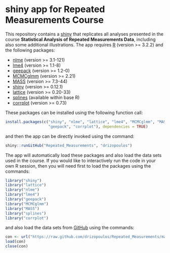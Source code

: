 # shiny app for Repeated Measurements Course
This repository contains a [shiny](http://shiny.rstudio.com/) that replicates all analyses
presented in the course **Statistical Analysis of Repeated Measurements Data**, including 
also some additional illustrations. The app requires [R](http://cran.r-project.org/) 
(version >= 3.2.2) and the following packages:

* [nlme](http://cran.r-project.org/package=nlme) (version >= 3.1-121)
* [lme4](http://cran.r-project.org/package=lme4) (version >= 1.1-8)
* [geepack](http://cran.r-project.org/package=geepack) (version >= 1.2-0)
* [MCMCglmm](http://cran.r-project.org/package=MCMCglmm) (version >= 2.21)
* [MASS](http://cran.r-project.org/package=MASS) (version >= 7.3-44)
* [shiny](http://cran.r-project.org/package=shiny) (version >= 0.12.1)
* [lattice](http://cran.r-project.org/package=lattice) (version >= 0.20-33)
* [splines](http://cran.r-project.org/) (available within base R)
* [corrplot](http://cran.r-project.org/package=corrplot) (version >= 0.73)

These packages can be installed using the following function call:
```r
install.packages(c("shiny", "nlme", "lattice", "lme4", "MCMCglmm", "MASS",
                   "geepack", "corrplot"), dependencies = TRUE)
```
and then the app can be directly invoked using the command:
```r
shiny::runGitHub("Repeated_Measurements", "drizopoulos")
```

The app will automatically load these packages and also load the data sets used in the 
course. If you would like to interactively run the code in your own R session, then you 
will need first to load the packages using the commands:
```r
library("shiny")
library("lattice")
library("nlme")
library("lme4")
library("geepack")
library("MCMCglmm")
library("MASS")
library("splines")
library("corrplot")
```
and also load the data sets from [GitHub](https://github.com/drizopoulos/Repeated_Measurements) 
using the commands:
```r
con <- url("https://raw.github.com/drizopoulos/Repeated_Measurements/master/Data.RData")
load(con)
close(con)
```
